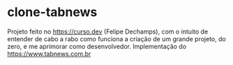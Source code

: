 # clone-tabnews
Projeto feito no https://curso.dev (Felipe Dechamps), com o intuito de entender de cabo a rabo como funciona a criação de um grande projeto, do zero, e me aprimorar como desenvolvedor. Implementação do https://www.tabnews.com.br
